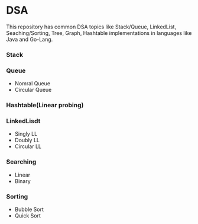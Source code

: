 # DSA

This repository has common DSA topics like Stack/Queue, LinkedList, Seaching/Sorting, Tree, Graph, Hashtable implementations in languages like Java and Go-Lang.

### Stack
### Queue
- Nomral Queue
- Circular Queue
### Hashtable(Linear probing)
### LinkedLisdt
- Singly LL
- Doubly LL
- Circular LL
### Searching
- Linear 
- Binary
### Sorting
- Bubble Sort
- Quick Sort
